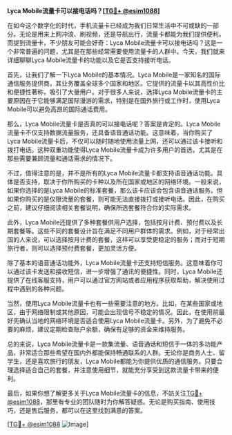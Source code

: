 **Lyca Mobile流量卡可以接电话吗？[[TG💪+ @esim1088](https://t.me/s/esim1088)]**

在如今这个数字化的时代，手机流量卡已经成为我们日常生活中不可或缺的一部分。无论是用来上网冲浪、刷视频，还是导航出行，流量卡都能为我们提供便利。而提到流量卡，不少朋友可能会好奇：Lyca Mobile流量卡可以接电话吗？这是一个非常普遍的问题，尤其是在那些经常需要使用流量卡的人群中。今天，我们就来详细聊聊Lyca Mobile流量卡的功能以及它是否支持接听电话。

首先，让我们了解一下Lyca Mobile的基本情况。Lyca Mobile是一家知名的国际通信服务提供商，其业务覆盖全球多个国家和地区。它提供的流量卡以其高性价比和便捷性著称，吸引了大量用户。对于很多人来说，选择Lyca Mobile流量卡的主要原因在于它能够满足国际漫游的需求，特别是在国外旅行或工作时，使用Lyca Mobile可以避免高昂的国际通话费用。

那么，Lyca Mobile流量卡是否真的可以接电话呢？答案是肯定的。Lyca Mobile流量卡不仅支持数据流量服务，还具备语音通话功能。这意味着，当你购买了Lyca Mobile流量卡后，不仅可以随时随地使用流量上网，还可以通过该卡接听和拨打电话。这种双重功能使得Lyca Mobile流量卡成为许多用户的首选，尤其是在那些需要兼顾流量和通话需求的情况下。

不过，值得注意的是，并不是所有的Lyca Mobile流量卡都支持语音通话功能。具体是否支持，取决于你所购买的卡种以及所在国家或地区的网络环境。一般来说，如果你选择的是Lyca Mobile的标准套餐，那么该卡应该会包含语音通话服务。但如果你购买的是仅限流量的套餐，则可能无法直接拨打或接听电话。因此，在购买之前，建议仔细阅读相关套餐说明，确保所选套餐符合你的实际需求。

此外，Lyca Mobile还提供了多种套餐供用户选择，包括按月计费、预付费以及长期套餐等。这些不同的套餐设计旨在满足不同用户群体的需求。例如，对于经常出国的人来说，可以选择按月计费的套餐，这样可以享受更稳定的服务；而对于短期旅行者，则可以选择预付费套餐，更加灵活方便。

除了基本的语音通话功能外，Lyca Mobile流量卡还支持短信服务。这意味着你可以通过该卡发送和接收短信，进一步增强了通讯的便捷性。同时，Lyca Mobile还提供了在线客服支持，用户可以通过官方网站或者应用程序获取帮助，解决使用过程中遇到的各种问题。

当然，使用Lyca Mobile流量卡也有一些需要注意的地方。比如，在某些国家或地区，由于网络限制或其他原因，可能会出现信号不稳定的情况。因此，在使用前最好先确认当地的网络环境是否适合使用Lyca Mobile流量卡。另外，为了避免不必要的麻烦，建议定期检查账户余额，确保有足够的资金来维持服务。

总的来说，Lyca Mobile流量卡是一款集流量、语音通话和短信于一体的多功能产品，非常适合那些希望在国内外都能保持畅通联系的人群。无论你是商务人士、留学生，还是喜欢旅行的朋友，Lyca Mobile都能为你提供优质的通信服务。只要合理选择适合自己的套餐，并注意使用细节，就能充分享受到这款流量卡带来的便利。

最后，如果你想了解更多关于Lyca Mobile流量卡的信息，不妨关注[TG💪+ @esim1088](https://t.me/s/esim1088)，那里有专业的团队随时为你解答疑惑。无论是购买指南、使用技巧，还是售后服务，都可以在这里找到满意的答案。

[[TG💪+ @esim1088](https://t.me/s/esim1088) ![Image](https://i.postimg.cc/4NQfJmqS/Snipaste-2025-05-13-00-14-12.png)]
